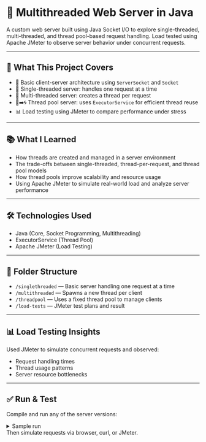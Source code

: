 # 🧵 Multithreaded Web Server in Java

A custom web server built using Java Socket I/O to explore single-threaded, multi-threaded, and thread pool-based request handling. Load tested using Apache JMeter to observe server behavior under concurrent requests.

---

## 🚀 What This Project Covers

- 📡 Basic client-server architecture using `ServerSocket` and `Socket`
- 🧵 Single-threaded server: handles one request at a time
- 🧶 Multi-threaded server: creates a thread per request
- 🧵➡️🌀 Thread pool server: uses `ExecutorService` for efficient thread reuse
- 📊 Load testing using JMeter to compare performance under stress

---

## 📚 What I Learned

- How threads are created and managed in a server environment
- The trade-offs between single-threaded, thread-per-request, and thread pool models
- How thread pools improve scalability and resource usage
- Using Apache JMeter to simulate real-world load and analyze server performance

---

## 🛠️ Technologies Used

- Java (Core, Socket Programming, Multithreading)
- ExecutorService (Thread Pool)
- Apache JMeter (Load Testing)

---

## 📁 Folder Structure

- `/singlethreaded` — Basic server handling one request at a time  
- `/multithreaded` — Spawns a new thread per client  
- `/threadpool` — Uses a fixed thread pool to manage clients
- `/load-tests` — JMeter test plans and result 


---

## 📊 Load Testing Insights

Used JMeter to simulate concurrent requests and observed:
- Request handling times
- Thread usage patterns
- Server resource bottlenecks

---

## ✅ Run & Test

Compile and run any of the server versions:

<details>
<summary>Sample run</summary>

```bash
javac Server.java
java Server
```
</details> 
Then simulate requests via browser, curl, or JMeter.

